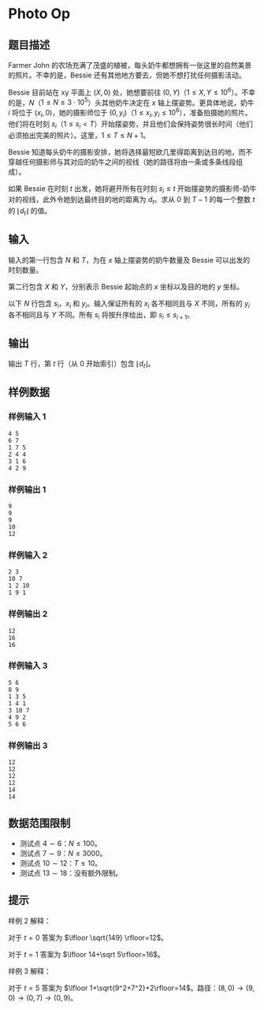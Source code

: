 # Photo Op

## 题目描述

Farmer John 的农场充满了茂盛的植被，每头奶牛都想拥有一张这里的自然美景的照片。不幸的是，Bessie 还有其他地方要去，但她不想打扰任何摄影活动。

Bessie 目前站在 xy 平面上 $(X,0)$ 处，她想要前往 $(0,Y)$（$1\le X,Y\le 10^6$）。不幸的是，$N$（$1 \leq N \leq 3 \cdot 10^5$）头其他奶牛决定在 $x$ 轴上摆姿势。更具体地说，奶牛 $i$ 将位于 $(x_i,0)$，她的摄影师位于 $(0,y_i)$（$1 \leq x_i,y_i \leq 10^6$），准备拍摄她的照片。他们将在时刻 $s_i$（$1 \leq s_i < T$）开始摆姿势，并且他们会保持姿势很长时间（他们必须拍出完美的照片）。这里，$1\le T\le N+1$。

Bessie 知道每头奶牛的摄影安排，她将选择最短欧几里得距离到达目的地，而不穿越任何摄影师与其对应的奶牛之间的视线（她的路径将由一条或多条线段组成）。

如果 Bessie 在时刻 $t$ 出发，她将避开所有在时刻 $s_i \le t$ 开始摆姿势的摄影师-奶牛对的视线，此外令她到达最终目的地的距离为 $d_t$。求从 $0$ 到 $T-1$ 的每一个整数 $t$ 的 $\lfloor d_t\rfloor$ 的值。

## 输入

输入的第一行包含 $N$ 和 $T$，为在 $x$ 轴上摆姿势的奶牛数量及 Bessie 可以出发的时刻数量。

第二行包含 $X$ 和 $Y$，分别表示 Bessie 起始点的 $x$ 坐标以及目的地的 $y$ 坐标。

以下 $N$ 行包含 $s_i$，$x_i$ 和 $y_i$。输入保证所有的 $x_i$ 各不相同且与 $X$ 不同，所有的 $y_i$ 各不相同且与 $Y$ 不同。所有 $s_i$ 将按升序给出，即 $s_i \leq s_{i+1}$。

## 输出

输出 $T$ 行，第 $t$ 行（从 0 开始索引）包含 $\lfloor d_t\rfloor$。

## 样例数据

### 样例输入 1

```
4 5
6 7
1 7 5
2 4 4
3 1 6
4 2 9

```

### 样例输出 1

```
9
9
9
10
12

```
### 样例输入 2

```
2 3
10 7
1 2 10
1 9 1

```

### 样例输出 2

```
12
16
16

```
### 样例输入 3

```
5 6
8 9
1 3 5
1 4 1
3 10 7
4 9 2
5 6 6

```

### 样例输出 3

```
12
12
12
12
14
14

```


## 数据范围限制

- 测试点 $4\sim 6$：$N\le 100$。
- 测试点 $7\sim 9$：$N\le 3000$。
- 测试点 $10\sim 12$：$T\le 10$。
- 测试点 $13\sim 18$：没有额外限制。

## 提示

样例 2 解释：

对于 $t=0$ 答案为 $\lfloor \sqrt{149} \rfloor=12$。

对于 $t=1$ 答案为 $\lfloor 14+\sqrt 5\rfloor=16$。

样例 3 解释：

对于 $t=5$ 答案为 $\lfloor 1+\sqrt{9^2+7^2}+2\rfloor=14$。路径：$(8,0)\to (9,0)\to (0,7)\to (0,9)$。
